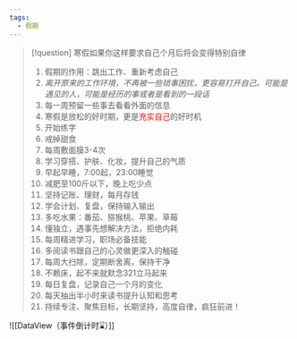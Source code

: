 ```yaml
---
tags:
  - 假期
---
```


> [!question]  寒假如果你这样要求自己个月后将会变得特别自律
> 1. 假期的作用：跳出工作、重新考虑自己
> 2. *离开原来的工作环境，不再被一些琐事困扰，更容易打开自己。可能是遇见的人，可能是经历的事或者是看到的一段话*
> 3. 每一周预留一些事去看看外面的信息
> 4. 寒假是放松的好时期，更是<font color="#ff0000">充实自己</font>的好时机
> 5. 开始练字
> 6. 戒掉甜食
> 7. 每周敷面膜3-4次
> 8. 学习穿搭、护肤、化妆，提升自己的气质
> 9. 早起早睡，7:00起，23:00睡觉
> 10. 减肥至100斤以下，晚上吃少点
> 11. 坚持记账、理财，每月存钱
> 12. 学会计划、复盘，保持输入输出
> 13. 多吃水果：番茄、猕猴桃、苹果、草莓
> 14. 懂独立，遇事先想解决方法，拒绝内耗
> 15. 每周精进学习，职场必备技能
> 16. 多阅读书跟自己的心灵做更深入的触碰
> 17. 每周大扫除，定期断舍离，保持干净
> 18. 不赖床，起不来就默念321立马起来
> 19. 每日复盘，记录自己一个月的变化
> 20. 每天抽出半小时来读书提升认知和思考
> 21. 持续专注、聚焦目标，长期坚持，高度自律，疯狂前进！

![[DataView（事件倒计时⌛）]]
